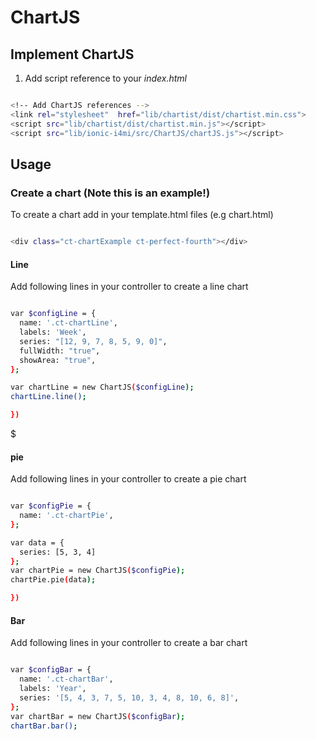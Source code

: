 # ChartJS

## Implement ChartJS

1. Add script reference to your *index.html*

```sh

<!-- Add ChartJS references -->
<link rel="stylesheet"  href="lib/chartist/dist/chartist.min.css">
<script src="lib/chartist/dist/chartist.min.js"></script>
<script src="lib/ionic-i4mi/src/ChartJS/chartJS.js"></script>

```

## Usage

### Create a chart (Note this is an example!)
To create a chart add in your template.html files (e.g chart.html)

```sh

<div class="ct-chartExample ct-perfect-fourth"></div>

```

#### Line
Add following lines in your controller to create a line chart

```sh

var $configLine = {
  name: '.ct-chartLine',
  labels: 'Week',
  series: "[12, 9, 7, 8, 5, 9, 0]",
  fullWidth: "true",
  showArea: "true",
};

var chartLine = new ChartJS($configLine);
chartLine.line();

})
```
$
#### pie
Add following lines in your controller to create a pie chart

```sh

var $configPie = {
  name: '.ct-chartPie',
};

var data = {
  series: [5, 3, 4]
};
var chartPie = new ChartJS($configPie);
chartPie.pie(data);

})
```



#### Bar
Add following lines in your controller to create a bar chart

```sh

var $configBar = {
  name: '.ct-chartBar',
  labels: 'Year',
  series: '[5, 4, 3, 7, 5, 10, 3, 4, 8, 10, 6, 8]',
};
var chartBar = new ChartJS($configBar);
chartBar.bar();

```
